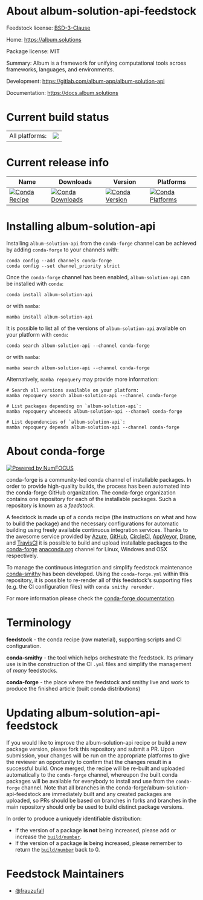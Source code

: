 About album-solution-api-feedstock
==================================

Feedstock license: [BSD-3-Clause](https://github.com/conda-forge/album-solution-api-feedstock/blob/main/LICENSE.txt)

Home: https://album.solutions

Package license: MIT

Summary: Album is a framework for unifying computational tools across frameworks, languages, and environments.

Development: https://gitlab.com/album-app/album-solution-api

Documentation: https://docs.album.solutions

Current build status
====================


<table><tr><td>All platforms:</td>
    <td>
      <a href="https://dev.azure.com/conda-forge/feedstock-builds/_build/latest?definitionId=19761&branchName=main">
        <img src="https://dev.azure.com/conda-forge/feedstock-builds/_apis/build/status/album-solution-api-feedstock?branchName=main">
      </a>
    </td>
  </tr>
</table>

Current release info
====================

| Name | Downloads | Version | Platforms |
| --- | --- | --- | --- |
| [![Conda Recipe](https://img.shields.io/badge/recipe-album--solution--api-green.svg)](https://anaconda.org/conda-forge/album-solution-api) | [![Conda Downloads](https://img.shields.io/conda/dn/conda-forge/album-solution-api.svg)](https://anaconda.org/conda-forge/album-solution-api) | [![Conda Version](https://img.shields.io/conda/vn/conda-forge/album-solution-api.svg)](https://anaconda.org/conda-forge/album-solution-api) | [![Conda Platforms](https://img.shields.io/conda/pn/conda-forge/album-solution-api.svg)](https://anaconda.org/conda-forge/album-solution-api) |

Installing album-solution-api
=============================

Installing `album-solution-api` from the `conda-forge` channel can be achieved by adding `conda-forge` to your channels with:

```
conda config --add channels conda-forge
conda config --set channel_priority strict
```

Once the `conda-forge` channel has been enabled, `album-solution-api` can be installed with `conda`:

```
conda install album-solution-api
```

or with `mamba`:

```
mamba install album-solution-api
```

It is possible to list all of the versions of `album-solution-api` available on your platform with `conda`:

```
conda search album-solution-api --channel conda-forge
```

or with `mamba`:

```
mamba search album-solution-api --channel conda-forge
```

Alternatively, `mamba repoquery` may provide more information:

```
# Search all versions available on your platform:
mamba repoquery search album-solution-api --channel conda-forge

# List packages depending on `album-solution-api`:
mamba repoquery whoneeds album-solution-api --channel conda-forge

# List dependencies of `album-solution-api`:
mamba repoquery depends album-solution-api --channel conda-forge
```


About conda-forge
=================

[![Powered by
NumFOCUS](https://img.shields.io/badge/powered%20by-NumFOCUS-orange.svg?style=flat&colorA=E1523D&colorB=007D8A)](https://numfocus.org)

conda-forge is a community-led conda channel of installable packages.
In order to provide high-quality builds, the process has been automated into the
conda-forge GitHub organization. The conda-forge organization contains one repository
for each of the installable packages. Such a repository is known as a *feedstock*.

A feedstock is made up of a conda recipe (the instructions on what and how to build
the package) and the necessary configurations for automatic building using freely
available continuous integration services. Thanks to the awesome service provided by
[Azure](https://azure.microsoft.com/en-us/services/devops/), [GitHub](https://github.com/),
[CircleCI](https://circleci.com/), [AppVeyor](https://www.appveyor.com/),
[Drone](https://cloud.drone.io/welcome), and [TravisCI](https://travis-ci.com/)
it is possible to build and upload installable packages to the
[conda-forge](https://anaconda.org/conda-forge) [anaconda.org](https://anaconda.org/)
channel for Linux, Windows and OSX respectively.

To manage the continuous integration and simplify feedstock maintenance
[conda-smithy](https://github.com/conda-forge/conda-smithy) has been developed.
Using the ``conda-forge.yml`` within this repository, it is possible to re-render all of
this feedstock's supporting files (e.g. the CI configuration files) with ``conda smithy rerender``.

For more information please check the [conda-forge documentation](https://conda-forge.org/docs/).

Terminology
===========

**feedstock** - the conda recipe (raw material), supporting scripts and CI configuration.

**conda-smithy** - the tool which helps orchestrate the feedstock.
                   Its primary use is in the construction of the CI ``.yml`` files
                   and simplify the management of *many* feedstocks.

**conda-forge** - the place where the feedstock and smithy live and work to
                  produce the finished article (built conda distributions)


Updating album-solution-api-feedstock
=====================================

If you would like to improve the album-solution-api recipe or build a new
package version, please fork this repository and submit a PR. Upon submission,
your changes will be run on the appropriate platforms to give the reviewer an
opportunity to confirm that the changes result in a successful build. Once
merged, the recipe will be re-built and uploaded automatically to the
`conda-forge` channel, whereupon the built conda packages will be available for
everybody to install and use from the `conda-forge` channel.
Note that all branches in the conda-forge/album-solution-api-feedstock are
immediately built and any created packages are uploaded, so PRs should be based
on branches in forks and branches in the main repository should only be used to
build distinct package versions.

In order to produce a uniquely identifiable distribution:
 * If the version of a package **is not** being increased, please add or increase
   the [``build/number``](https://docs.conda.io/projects/conda-build/en/latest/resources/define-metadata.html#build-number-and-string).
 * If the version of a package **is** being increased, please remember to return
   the [``build/number``](https://docs.conda.io/projects/conda-build/en/latest/resources/define-metadata.html#build-number-and-string)
   back to 0.

Feedstock Maintainers
=====================

* [@frauzufall](https://github.com/frauzufall/)

